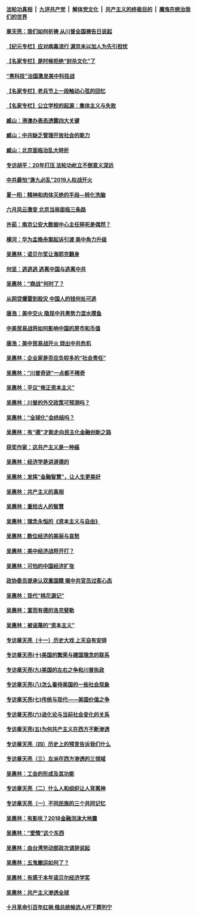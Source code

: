 

####  [法轮功真相](../../../../basic/blob/master/README.md?t=07061602) &nbsp;|&nbsp; [九评共产党](../../../../9ping.md/blob/master/README.md?t=07061602) &nbsp;|&nbsp; [解体党文化](../../../../jtdwh.md/blob/master/README.md?t=07061602)  &nbsp;|&nbsp; [共产主义的终极目的](../../../../gczydzjmd.md/blob/master/README.md?t=07061602) &nbsp;|&nbsp; [魔鬼在统治我们的世界](../../../../mgztzwmdsj.md/blob/master/README.md?t=07061602) 

#### [章天亮：我们如何祈祷 从川普全国祷告日说起](../pages/nsc423/n11944627.md?t=07061602) 

#### [【纪元专栏】应对病毒流行 渥京未以加人为先引担忧](../pages/nsc423/n11875714.md?t=07061602) 

#### [【名家专栏】是时候拒绝“封杀文化”了](../pages/nsc423/n11814093.md?t=07061602) 

#### [“黑科技”治国激发美中科技战](../pages/nsc423/n11638056.md?t=07061602) 

#### [【名家专栏】老兵节上一段触动心弦的回忆](../pages/nsc423/n11646016.md?t=07061602) 

#### [【名家专栏】公立学校的起源：集体主义与失败](../pages/nsc423/n11601833.md?t=07061602) 

#### [臧山：港澳办表态透露四大关键](../pages/nsc423/n11421628.md?t=07061602) 

#### [臧山：中共缺乏管理开放社会的能力](../pages/nsc423/n11407457.md?t=07061602) 

#### [臧山：北京面临治乱大转折](../pages/nsc423/n11406895.md?t=07061602) 

#### [专访胡平：20年打压 法轮功屹立不倒意义深远](../pages/nsc423/n11398800.md?t=07061602) 

#### [中共最怕“逢九必乱”2019人权战开火](../pages/nsc423/n11385248.md?t=07061602) 

#### [夏一阳：精神和肉体灭绝的手段—转化洗脑](../pages/nsc423/n11368250.md?t=07061602) 

#### [六月风云激变 北京当局面临三条路](../pages/nsc423/n11313668.md?t=07061602) 

#### [许茹：南京公安大数据中心主任猝死是偶然？](../pages/nsc423/n11064744.md?t=07061602) 

#### [横河：华为孟晚舟案起诉引渡 美中角力升级](../pages/nsc423/n11027230.md?t=07061602) 

#### [吴惠林：诺贝尔奖让海耶克翻身](../pages/nsc423/n10890049.md?t=07061602) 

#### [何坚：逃逃逃 逃离中国与逃离中共](../pages/nsc423/n10592891.md?t=07061602) 

#### [吴惠林：“商战”何时了？](../pages/nsc423/n10573558.md?t=07061602) 

#### [从网贷爆雷到股灾 中国人的钱何处可逃](../pages/nsc423/n10572800.md?t=07061602) 

#### [唐浩：美中交火 隐现中共黑势力混水摸鱼](../pages/nsc423/n10544040.md?t=07061602) 

#### [中美贸易战将如何影响中国的房市和币值](../pages/nsc423/n10543697.md?t=07061602) 

#### [唐浩：美中贸易战开火 烧出中共危机](../pages/nsc423/n10540126.md?t=07061602) 

#### [吴惠林：企业家是否应负较多的“社会责任”](../pages/nsc423/n10535022.md?t=07061602) 

#### [吴惠林：“川普奇迹”一点都不稀奇](../pages/nsc423/n10512808.md?t=07061602) 

#### [吴惠林：平议“修正资本主义”](../pages/nsc423/n10495724.md?t=07061602) 

#### [吴惠林：川普的外交政策可预测吗？](../pages/nsc423/n10462387.md?t=07061602) 

#### [吴惠林：“全球化”会终结吗？](../pages/nsc423/n10452838.md?t=07061602) 

#### [吴惠林：有“德”才能走向民主化金融创新之路](../pages/nsc423/n10432292.md?t=07061602) 

#### [获奖作家：这共产主义是一种癌](../pages/nsc423/n10431541.md?t=07061602) 

#### [吴惠林：经济学是讲道德的](../pages/nsc423/n10398014.md?t=07061602) 

#### [吴惠林：发挥“金融智慧”，让人生更美好](../pages/nsc423/n10375019.md?t=07061602) 

#### [吴惠林：共产主义的真相](../pages/nsc423/n10351394.md?t=07061602) 

#### [吴惠林：重拾古人的智慧](../pages/nsc423/n10337691.md?t=07061602) 

#### [吴惠林：理念永恒的《资本主义与自由》](../pages/nsc423/n10316274.md?t=07061602) 

#### [吴惠林：数位经济的美丽与哀愁](../pages/nsc423/n10292946.md?t=07061602) 

#### [吴惠林：美中经济战将开打？](../pages/nsc423/n10258825.md?t=07061602) 

#### [吴惠林：可怕的中国经济扩张](../pages/nsc423/n10219147.md?t=07061602) 

#### [政协委员提承认双重国籍 揭中共官员过客心态](../pages/nsc423/n10208809.md?t=07061602) 

#### [吴惠林：现代“桃花源记”](../pages/nsc423/n10185234.md?t=07061602) 

#### [吴惠林：富而有德的洛克斐勒](../pages/nsc423/n10142264.md?t=07061602) 

#### [吴惠林：被诬蔑的“资本主义”](../pages/nsc423/n10124816.md?t=07061602) 

#### [专访章天亮（十一）历史大戏 上天自有安排](../pages/nsc423/n10094905.md?t=07061602) 

#### [专访章天亮(十)美国的繁荣与建国理念的联系](../pages/nsc423/n10094899.md?t=07061602) 

#### [专访章天亮(九)美国的左右之争和川普执政](../pages/nsc423/n10094889.md?t=07061602) 

#### [专访章天亮(八)怎么看待美国的一些社会现象](../pages/nsc423/n10094857.md?t=07061602) 

#### [专访章天亮(七)传统与现代——美国价值之争](../pages/nsc423/n10093140.md?t=07061602) 

#### [专访章天亮(六)进化论与当前社会变化的关系](../pages/nsc423/n10092036.md?t=07061602) 

#### [专访章天亮(五)为何共产主义在西方不断渗透](../pages/nsc423/n10083620.md?t=07061602) 

#### [专访章天亮（四）历史上的预言告诉我们什么](../pages/nsc423/n10083606.md?t=07061602) 

#### [专访章天亮（三）左派在西方渗透的三领域](../pages/nsc423/n10081115.md?t=07061602) 

#### [吴惠林：工会的形成及其功能](../pages/nsc423/n10080633.md?t=07061602) 

#### [专访章天亮（二）什么人和组织让人背离神](../pages/nsc423/n10076637.md?t=07061602) 

#### [专访章天亮（一）不同民族的三个共同记忆](../pages/nsc423/n10074188.md?t=07061602) 

#### [吴惠林：有影呒？2018金融泡沫大地震](../pages/nsc423/n10040534.md?t=07061602) 

#### [吴惠林：“爱情”这个东西](../pages/nsc423/n10019423.md?t=07061602) 

#### [吴惠林：由台湾劳动部政次请辞说起](../pages/nsc423/n9979679.md?t=07061602) 

#### [吴惠林：五鬼搬运如何了？](../pages/nsc423/n9925338.md?t=07061602) 

#### [吴惠林：有感于本年诺贝尔经济学奖](../pages/nsc423/n9871883.md?t=07061602) 

#### [吴惠林：共产主义渗透全球](../pages/nsc423/n9812748.md?t=07061602) 

#### [十月革命引百年红祸 俄总统候选人吁下葬列宁](../pages/nsc423/n9810182.md?t=07061602) 

